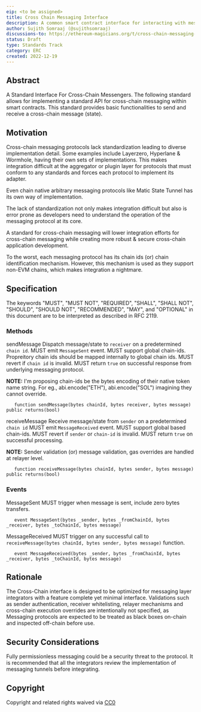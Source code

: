 ```yaml
---
eip: <to be assigned>
title: Cross Chain Messaging Interface
description: A common smart contract interface for interacting with messaging protocols.
author: Sujith Somraaj (@sujithsomraaj)
discussions-to: https://ethereum-magicians.org/t/cross-chain-messaging-standard/12197,https://ethresear.ch/t/standardisation-of-cross-chain-messaging-interface/13770
status: Draft
type: Standards Track
category: ERC
created: 2022-12-19
---
```


## Abstract

A Standard Interface For Cross-Chain Messengers. The following standard allows for implementing a standard API for cross-chain messaging within smart contracts. This standard provides basic functionalities to send and receive a cross-chain message (state).

## Motivation

Cross-chain messaging protocols lack standardization leading to diverse implementation detail. Some examples include Layerzero, Hyperlane & Wormhole, having their own sets of implementations. This makes integration difficult at the aggregator or plugin layer for protocols that must conform to any standards and forces each protocol to implement its adapter.

Even chain native arbitrary messaging protocols like Matic State Tunnel has its own way of implementation.

The lack of standardization not only makes integration difficult but also is error prone as developers need to understand the operation of the messaging protocol at its core.

A standard for cross-chain messaging will lower integration efforts for cross-chain messaging while creating more robust & secure cross-chain application development.

To the worst, each messaging protocol has its chain ids (or) chain identification mechanism. However, this mechanism is used as they support non-EVM chains, which makes integration a nightmare.

## Specification

The keywords "MUST", "MUST NOT", "REQUIRED", "SHALL", "SHALL NOT", "SHOULD", "SHOULD NOT", "RECOMMENDED", "MAY", and "OPTIONAL" in this document are to be interpreted as described in RFC 2119.

### Methods

sendMessage
Dispatch message/state to `receiver` on a predetermined `chain id`.
MUST emit `MessageSent` event.
MUST support global chain-ids. Propreitory chain ids should be mapped internally to global chain ids.
MUST revert if `chain id` is invalid.
MUST return `true` on successful response from underlying messaging protocol.

**NOTE:** I'm proposing chain-ids be the bytes encoding of their native token name string. For eg., abi.encode("ETH"), abi.encode("SOL") imagining they cannot override.
       
       function sendMessage(bytes chainId, bytes receiver, bytes message) public returns(bool)

receiveMessage
Receive message/state from `sender` on a predetermined `chain id`
MUST emit `MessageReceived` event.
MUST support global based chain-ids.
MUST revert if `sender` or `chain-id` is invalid.
MUST return `true` on successful processing.

**NOTE:** Sender validation (or) message validation, gas overrides are handled at relayer level.

       function receiveMessage(bytes chainId, bytes sender, bytes message) public returns(bool)

### Events

MessageSent
MUST trigger when message is sent, include zero bytes transfers.
       
       event MessageSent(bytes _sender, bytes _fromChainId, bytes _receiver, bytes _toChainId, bytes message)

MessageReceived
MUST trigger on any successful call to `receiveMessage(bytes chainId, bytes sender, bytes message)` function. 
       
       event MessageReceived(bytes _sender, bytes _fromChainId, bytes _receiver, bytes _toChainId, bytes message)

## Rationale

The Cross-Chain interface is designed to be optimized for messaging layer integrators with a feature complete yet minimal interface. Validations such as sender authentication, receiver whitelisting, relayer mechanisms and cross-chain execution overrides are intentionally not specified, as Messaging protocols are expected to be treated as black boxes on-chain and inspected off-chain before use.

## Security Considerations

Fully permissionless messaging could be a security threat to the protocol. It is recommended that all the integrators review the implementation of messaging tunnels before integrating.

## Copyright

Copyright and related rights waived via [CC0](https://eips.ethereum.org/LICENSE)
